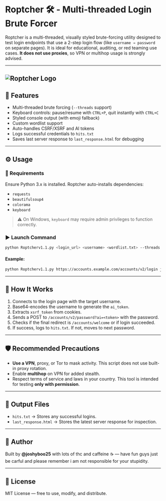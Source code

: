 # Roptcher 🛠️ - Multi-threaded Login Brute Forcer

Roptcher is a multi-threaded, visually styled brute-forcing utility designed to test login endpoints that use a 2-step login flow (like `username → password` on separate pages). It is ideal for educational, auditing, or red teaming use cases. **It does not use proxies**, so VPN or multihop usage is strongly advised.

---
![Roptcher Logo](./RoptcherLogo.png)
---

## 📌 Features
- Multi-threaded brute forcing (`--threads` support)
- Keyboard controls: pause/resume with `CTRL+P`, quit instantly with `CTRL+C`
- Styled console output (with emoji fallback)
- Custom wordlist support
- Auto-handles CSRF/XSRF and AI tokens
- Logs successful credentials to `hits.txt`
- Saves last server response to `last_response.html` for debugging

---

## ⚙️ Usage
### 🔧 Requirements
Ensure Python 3.x is installed. Roptcher auto-installs dependencies:
- `requests`
- `beautifulsoup4`
- `colorama`
- `keyboard`

> ⚠️ On Windows, `keyboard` may require admin privileges to function correctly.

### ▶️ Launch Command
```bash
python Roptcherv1.1.py <login_url> <username> <wordlist.txt> --threads 5
```

#### Example:
```bash
python Roptcherv1.1.py https://accounts.example.com/accounts/v2/login jayleigh_w21 wordlist.txt --threads 5
```

---

## 🔐 How It Works
1. Connects to the login page with the target username.
2. Base64-encodes the username to generate the `ai_token`.
3. Extracts `xsrf_token` from cookies.
4. Sends a POST to `/accounts/v2/password?ai=<token>` with the password.
5. Checks if the final redirect is `/accounts/welcome` or if login succeeded.
6. If success, logs to `hits.txt`. If not, moves to next password.

---

## 🛡️ Recommended Precautions
- **Use a VPN**, proxy, or Tor to mask activity. This script does not use built-in proxy rotation.
- Enable **multihop** on VPN for added stealth.
- Respect terms of service and laws in your country. This tool is intended for testing **only with permission**.

---

## 📂 Output Files
- `hits.txt` → Stores any successful logins.
- `last_response.html` → Stores the latest server response for inspection.

---

## 🧠 Author
Built by **@joshyboo25** with lots of thc and caffeine ☕ — have fun guys just be carful and please remember i am not responsible for your stupidity.

---

## 📄 License
MIT License — free to use, modify, and distribute.


